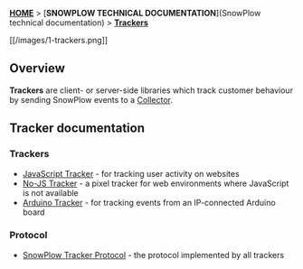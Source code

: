 [**HOME**](Home) > [**SNOWPLOW TECHNICAL DOCUMENTATION**](SnowPlow technical documentation) > [**Trackers**](trackers)

[[/images/1-trackers.png]] 

## Overview

**Trackers** are client- or server-side libraries which track customer behaviour by sending SnowPlow events to a [Collector](collectors).

## Tracker documentation

### Trackers

* [JavaScript Tracker](Javascript-Tracker) - for tracking user activity on websites
* [No-JS Tracker](No-JS-Tracker) - a pixel tracker for web environments where JavaScript is not available
* [Arduino Tracker](Arduino-Tracker) - for tracking events from an IP-connected Arduino board

### Protocol

* [SnowPlow Tracker Protocol](snowplow-tracker-protocol) - the protocol implemented by all trackers
